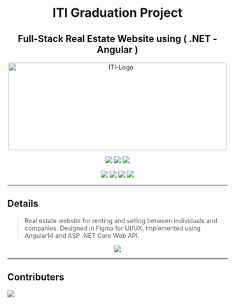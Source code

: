 

<div align="center">

# ITI Graduation Project
## Full-Stack Real Estate Website using ( .NET - Angular ) 

  <a href="https://www.iti.gov.eg/">
    <img src="https://uteena.com//static/uteena/images/iti_logo.5b9a0fd125be.png" alt="ITI-Logo" width="500" height="200">
  </a>
 
  ![](https://img.shields.io/badge/Intensive_Code_Camp-b4272d?style=flat&logo=iti&logoColor=)  ![](https://img.shields.io/badge/3_Months_Program-b4272d?style=flat&logo=iti&logoColor=)  ![](https://img.shields.io/badge/Alexandria_Branch-b4272d?style=flat&logo=iti&logoColor=)

</div>

<a name="readme-top"></a>
<div align="center">
  
  ![](https://img.shields.io/badge/Angular-b4272d?style=flat&logo=angular&logoColor=white) ![](https://img.shields.io/badge/SCSS-b4272d?style=flat&logo=css3&logoColor=white) ![](https://img.shields.io/badge/Figma-5333ed?style=flat&logo=figma&logoColor=white) ![](https://img.shields.io/badge/Visual_Studio_Code-5333ed?style=flat&logo=visual%20studio%20code&logoColor=white)

  </div>

---



## Details

> Real estate website for renting and selling between individuals and companies. 
> Designed in Figma for UI/UX, Implemented using Angular14 and ASP .NET Core Web API.


<div align="center">


   [![](https://img.shields.io/badge/Website_Demo-5333ed?style=for-the-badge)]()




</div>


---

## Contributers

<a href="https://github.com/mayaramein/iti-graduation-project/graphs/contributors">
  <img src="https://contrib.rocks/image?repo=mayaramein/iti-graduation-project" />
</a>




